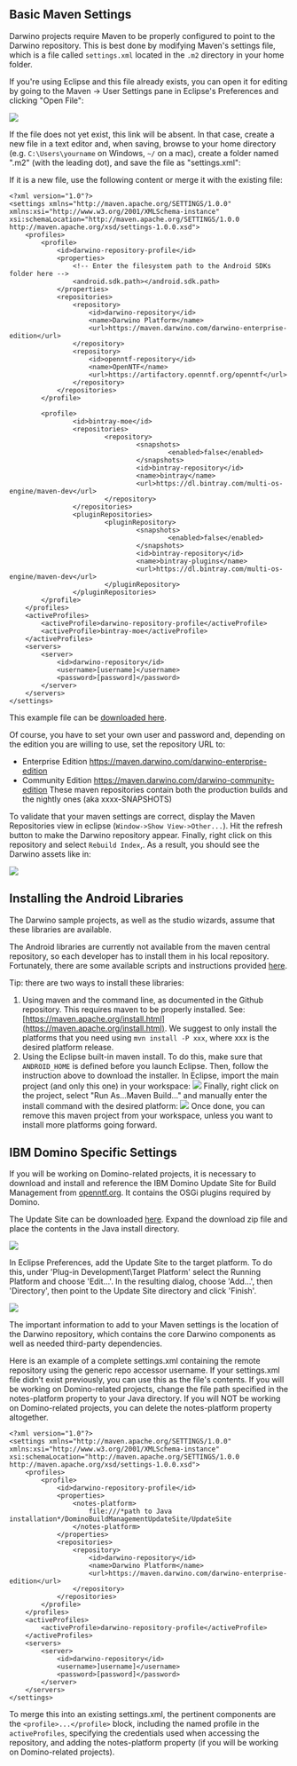 Basic Maven Settings
--------------------

Darwino projects require Maven to be properly configured to point to the Darwino repository. This is best done by modifying Maven's settings file, which is a file called `settings.xml` located in the `.m2` directory in your home folder.

If you're using Eclipse and this file already exists, you can open it for editing by going to the Maven &rarr; User Settings pane in Eclipse's Preferences and clicking "Open File":

![](eclipse-mavenopenfile.png)

If the file does not yet exist, this link will be absent. In that case, create a new file in a text editor and, when saving, browse to your home directory (e.g. `C:\Users\yourname` on Windows, `~/` on a mac), create a folder named ".m2" (with the leading dot), and save the file as "settings.xml":

 If it is a new file, use the following content or merge it with the existing file:

	<?xml version="1.0"?>
	<settings xmlns="http://maven.apache.org/SETTINGS/1.0.0" xmlns:xsi="http://www.w3.org/2001/XMLSchema-instance" xsi:schemaLocation="http://maven.apache.org/SETTINGS/1.0.0 http://maven.apache.org/xsd/settings-1.0.0.xsd">
		<profiles>
			<profile>
				<id>darwino-repository-profile</id>
				<properties>
					<!-- Enter the filesystem path to the Android SDKs folder here -->
					<android.sdk.path></android.sdk.path>
				</properties>
				<repositories>
					<repository>
						<id>darwino-repository</id>
						<name>Darwino Platform</name>
						<url>https://maven.darwino.com/darwino-enterprise-edition</url>
					</repository>
					<repository>
						<id>openntf-repository</id>
						<name>OpenNTF</name>
						<url>https://artifactory.openntf.org/openntf</url>
					</repository>
				</repositories>
			</profile>
		
			<profile>
	                <id>bintray-moe</id>
	                <repositories>
	                        <repository>
	                                <snapshots>
	                                        <enabled>false</enabled>
	                                </snapshots>
	                                <id>bintray-repository</id>
	                                <name>bintray</name>
	                                <url>https://dl.bintray.com/multi-os-engine/maven-dev</url>
	                        </repository>
	                </repositories>
	                <pluginRepositories>
	                        <pluginRepository>
	                                <snapshots>
	                                        <enabled>false</enabled>
	                                </snapshots>
	                                <id>bintray-repository</id>
	                                <name>bintray-plugins</name>
	                                <url>https://dl.bintray.com/multi-os-engine/maven-dev</url>
	                        </pluginRepository>
	                </pluginRepositories>
	        </profile>
		</profiles>
		<activeProfiles>
			<activeProfile>darwino-repository-profile</activeProfile>
			<activeProfile>bintray-moe</activeProfile>
		</activeProfiles>
		<servers>
			<server>
			    <id>darwino-repository</id>
			    <username>[username]</username>
			    <password>[password]</password>
			</server>
		</servers>
	</settings>

This example file can be [downloaded here](settings.xml).

Of course, you have to set your own user and password and, depending on the edition you are
willing to use, set the repository URL to:
- Enterprise Edition
	<https://maven.darwino.com/darwino-enterprise-edition>
- Community Edition
	<https://maven.darwino.com/darwino-community-edition>
These maven repositories contain both the production builds and the nightly ones (aka xxxx-SNAPSHOTS)

To validate that your maven settings are correct, display the Maven Repositories view in
eclipse (`Window->Show View->Other...`). Hit the refresh button to make the Darwino repository appear. Finally, right click on this repository and select `Rebuild Index`,. As a result, you should see the Darwino assets like in:

![](eclipse-mavenrepo.png)


Installing the Android Libraries
--------------------------------

The Darwino sample projects, as well as the studio wizards, assume that these libraries are available.

The Android libraries are currently not available from the maven central repository, so each
developer has to install them in his local repository. Fortunately, there are some
available scripts and instructions provided [here](https://books.sonatype.com/mvnref-book/reference/android-dev-sect-config-build.html#android-dev-sect-repository-install).

Tip: there are two ways to install these libraries:
1.  Using maven and the command line, as documented in the Github repository. This requires maven to be properly installed. See: [https://maven.apache.org/install.html](https://maven.apache.org/install.html).
We suggest to only install the platforms that you need using `mvn install -P xxx`, where xxx is the desired platform release.
2.  Using the Eclipse built-in maven install. To do this, make sure that `ANDROID_HOME` is defined before you launch Eclipse. Then, follow the instruction above to download the installer. In Eclipse, import the main project (and only this one) in your workspace:
![](maven-eclipseimport.png)
Finally, right click on the project, select "Run As...Maven Build..." and manually enter the install command with the desired platform:
![](maven-eclipserun.png)
Once done, you can remove this maven project from your workspace, unless you want to install more platforms going forward.


IBM Domino Specific Settings
----------------------------

If you will be working on Domino-related projects, it is necessary to download and install and reference the IBM Domino Update Site for Build Management from [openntf.org](https://www.openntf.org/main.nsf). It contains the OSGi plugins required by Domino.

The Update Site can be downloaded [here](http://www.openntf.org/main.nsf/project.xsp?r=project/IBM%20Domino%20Update%20Site%20for%20Build%20Management). Expand the download zip file and place the contents in the Java install directory.

![](Install_Domino_Update_Site1.png)

In Eclipse Preferences, add the Update Site to the target platform. To do this, under 'Plug-in Development\Target Platform' select the Running Platform and choose 'Edit...'. In the resulting dialog, choose 'Add...', then 'Directory', then point to the Update Site directory and click 'Finish'. 

![](Install_Domino_Update_Site2.png)


The important information to add to your Maven settings is the location of the Darwino repository, which contains the core Darwino components as well as needed third-party dependencies.

Here is an example of a complete settings.xml containing the remote repository using the generic repo accessor username. If your settings.xml file didn't exist previously, you can use this as the file's contents. If you will be working on Domino-related projects, change the file path specified in the notes-platform property to your Java directory. If you will NOT be working on Domino-related projects, you can delete the notes-platform property altogether.

	<?xml version="1.0"?>
	<settings xmlns="http://maven.apache.org/SETTINGS/1.0.0" xmlns:xsi="http://www.w3.org/2001/XMLSchema-instance" xsi:schemaLocation="http://maven.apache.org/SETTINGS/1.0.0 http://maven.apache.org/xsd/settings-1.0.0.xsd">
		<profiles>
			<profile>
				<id>darwino-repository-profile</id>
                <properties>
                	<notes-platform>
                    	file:///*path to Java installation*/DominoBuildManagementUpdateSite/UpdateSite
                	</notes-platform>
            	</properties>
				<repositories>
					<repository>
						<id>darwino-repository</id>
						<name>Darwino Platform</name>
						<url>https://maven.darwino.com/darwino-enterprise-edition</url>
					</repository>
				</repositories>
			</profile>
		</profiles>
		<activeProfiles>
			<activeProfile>darwino-repository-profile</activeProfile>
		</activeProfiles>
		<servers>
			<server>
			    <id>darwino-repository</id>
			    <username>]username]</username>
			    <password>[password]</password>
			</server>
		</servers>
	</settings>

To merge this into an existing settings.xml, the pertinent components are the `<profile>...</profile>` block, including the named profile in the `activeProfiles`, specifying the credentials used when accessing the repository, and adding the notes-platform property (if you will be working on Domino-related projects).